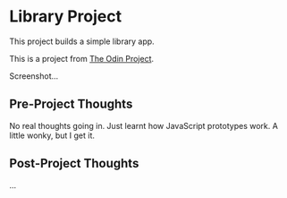 # Library Project

This project builds a simple library app.

This is a project from [The Odin Project](https://www.theodinproject.com/courses/javascript/lessons/library).

Screenshot...

## Pre-Project Thoughts

No real thoughts going in.
Just learnt how JavaScript prototypes work.
A little wonky, but I get it.

## Post-Project Thoughts

...
